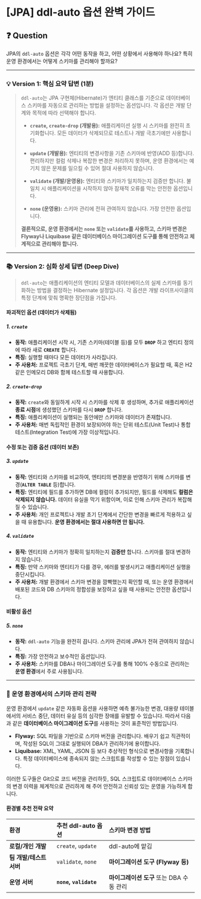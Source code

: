 # [JPA] ddl-auto 옵션 완벽 가이드

## ❓ Question

JPA의 `ddl-auto` 옵션은 각각 어떤 동작을 하고, 어떤 상황에서 사용해야 하나요? 특히 운영 환경에서는 어떻게 스키마를 관리해야 할까요?

---

### 💡 Version 1: 핵심 요약 답변 (1분)

> `ddl-auto`는 JPA 구현체(Hibernate)가 엔티티 클래스를 기준으로 데이터베이스 스키마를 자동으로 관리하는 방법을 설정하는 옵션입니다. 각 옵션은 개발 단계와 목적에 따라 선택해야 합니다.
>
> * **`create`, `create-drop` (개발용):** 애플리케이션 실행 시 스키마를 완전히 초기화합니다. 모든 데이터가 삭제되므로 테스트나 개발 극초기에만 사용합니다.
>
> * **`update` (개발용):** 엔티티의 변경사항을 기존 스키마에 반영(ADD 등)합니다. 편리하지만 컬럼 삭제나 복잡한 변경은 처리하지 못하며, 운영 환경에서는 예기치 않은 문제를 일으킬 수 있어 절대 사용하지 않습니다.
>
> * **`validate` (개발/운영용):** 엔티티와 스키마가 일치하는지 검증만 합니다. 불일치 시 애플리케이션을 시작하지 않아 잠재적 오류를 막는 안전한 옵션입니다.
>
> * **`none` (운영용):** 스키마 관리에 전혀 관여하지 않습니다. 가장 안전한 옵션입니다.
>
> **결론적으로, 운영 환경에서는 `none` 또는 `validate`를 사용하고, 스키마 변경은 Flyway나 Liquibase 같은 데이터베이스 마이그레이션 도구를 통해 안전하고 체계적으로 관리해야 합니다.**

---

### 📚 Version 2: 심화 상세 답변 (Deep Dive)

> `ddl-auto`는 애플리케이션의 엔티티 모델과 데이터베이스의 실제 스키마를 동기화하는 방법을 결정하는 Hibernate 설정입니다. 각 옵션은 개발 라이프사이클의 특정 단계에 맞춰 명확한 장단점을 가집니다.

#### **파괴적인 옵션 (데이터가 삭제됨)**

##### 1. `create`
* **동작:** 애플리케이션 시작 시, 기존 스키마(테이블 등)를 모두 **`DROP`** 하고 엔티티 정의에 따라 새로 **`CREATE`** 합니다.
* **특징:** 실행할 때마다 모든 데이터가 사라집니다.
* **주 사용처:** 프로젝트 극초기 단계, 매번 깨끗한 데이터베이스가 필요할 때, 혹은 H2 같은 인메모리 DB와 함께 테스트할 때 사용합니다.

##### 2. `create-drop`
* **동작:** `create`와 동일하게 시작 시 스키마를 삭제 후 생성하며, 추가로 애플리케이션 **종료 시점**에 생성했던 스키마를 다시 **`DROP`** 합니다.
* **특징:** 애플리케이션이 실행되는 동안에만 스키마와 데이터가 존재합니다.
* **주 사용처:** 매번 독립적인 환경이 보장되어야 하는 단위 테스트(Unit Test)나 통합 테스트(Integration Test)에 가장 이상적입니다.

#### **수정 또는 검증 옵션 (데이터 보존)**

##### 3. `update`
* **동작:** 엔티티와 스키마를 비교하여, 엔티티의 변경분을 반영하기 위해 스키마를 변경(**`ALTER TABLE`** 등)합니다.
* **특징:** 엔티티에 필드를 추가하면 DB에 컬럼이 추가되지만, 필드를 삭제해도 **컬럼은 삭제되지 않습니다.** 데이터 유실을 막기 위함이며, 이로 인해 스키마 관리가 복잡해질 수 있습니다.
* **주 사용처:** 개인 프로젝트나 개발 초기 단계에서 간단한 변경을 빠르게 적용하고 싶을 때 유용합니다. **운영 환경에서는 절대 사용하면 안 됩니다.**

##### 4. `validate`
* **동작:** 엔티티와 스키마가 정확히 일치하는지 **검증만** 합니다. 스키마를 절대 변경하지 않습니다.
* **특징:** 만약 스키마와 엔티티가 다를 경우, 에러를 발생시키고 애플리케이션 실행을 중단시킵니다.
* **주 사용처:** 개발 환경에서 스키마 변경을 깜빡했는지 확인할 때, 또는 운영 환경에서 배포된 코드와 DB 스키마의 정합성을 보장하고 싶을 때 사용되는 안전한 옵션입니다.

#### **비활성 옵션**

##### 5. `none`
* **동작:** `ddl-auto` 기능을 완전히 끕니다. 스키마 관리에 JPA가 전혀 관여하지 않습니다.
* **특징:** 가장 안전하고 보수적인 옵션입니다.
* **주 사용처:** 스키마를 DBA나 마이그레이션 도구를 통해 100% 수동으로 관리하는 **운영 환경**에서 주로 사용됩니다.

---

### 🚀 운영 환경에서의 스키마 관리 전략

운영 환경에서 `update` 같은 자동화 옵션을 사용하면 예측 불가능한 변경, 대용량 테이블에서의 서비스 중단, 데이터 유실 등의 심각한 장애를 유발할 수 있습니다. 따라서 다음과 같은 **데이터베이스 마이그레이션 도구**를 사용하는 것이 표준적인 방법입니다.

* **Flyway:** SQL 파일을 기반으로 스키마 버전을 관리합니다. 배우기 쉽고 직관적이며, 작성된 SQL이 그대로 실행되어 DBA가 관리하기에 용이합니다.
* **Liquibase:** XML, YAML, JSON 등 보다 추상적인 형식으로 변경사항을 기록합니다. 특정 데이터베이스에 종속되지 않는 스크립트를 작성할 수 있는 장점이 있습니다.

이러한 도구들은 Git으로 코드 버전을 관리하듯, SQL 스크립트로 데이터베이스 스키마의 변경 이력을 체계적으로 관리하게 해 주어 안전하고 신뢰성 있는 운영을 가능하게 합니다.

#### **환경별 추천 전략 요약**

| 환경 | 추천 ddl-auto 옵션 | 스키마 변경 방법 |
| :--- | :--- | :--- |
| **로컬/개인 개발** | `create`, `update` | ddl-auto에 맡김 |
| **팀 개발/테스트 서버** | `validate`, `none` | **마이그레이션 도구 (Flyway 등)** |
| **운영 서버** | **`none`, `validate`** | **마이그레이션 도구** 또는 DBA 수동 관리 |
